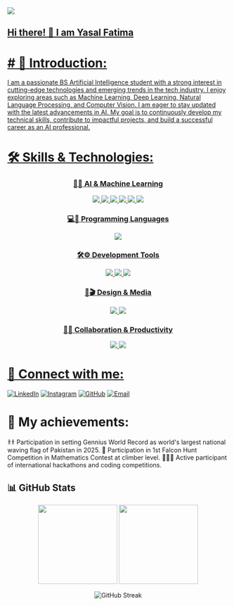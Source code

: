 <a href="https://github.com/Yasal95/Yasal95">
<img height="auto" weight="100%" src="https://github-widgetbox.vercel.app/api/profile?username=yasal95&data=followers,repositries,stars,commit&theme=rgb">
  
## Hi there! 👋 I am Yasal Fatima

<h1>
# 👤 Introduction:
  
</h1>

 I am a passionate BS Artificial Intelligence student with a strong interest in cutting-edge technologies and emerging trends in the tech industry. I enjoy exploring areas such as Machine Learning, Deep Learning, Natural Language Processing, and Computer Vision. I am eager to stay updated with the latest advancements in AI. My goal is to continuously develop my technical skills, contribute to impactful projects, and build a successful career as an AI professional.

# 🛠️ Skills & Technologies:

 <h3 align="center">🤖🧠 AI & Machine Learning</h3>

<p align="center">
  <img src="https://img.shields.io/badge/Groq-000000?style=for-the-badge&logo=groq&logoColor=white" />
  <img src="https://img.shields.io/badge/Hugging%20Face-FFD21E?style=for-the-badge&logo=huggingface&logoColor=black" />
  <img src="https://img.shields.io/badge/Claude-000000?style=for-the-badge&logo=anthropic&logoColor=white" />
  <img src="https://img.shields.io/badge/ChatGPT-74aa9c?style=for-the-badge&logo=openai&logoColor=white" />
  <img src="https://img.shields.io/badge/Gemini-8E75B2?style=for-the-badge&logo=google&logoColor=white" />
  <img src="https://img.shields.io/badge/Flowise-3B82F6?style=for-the-badge&logo=flowise&logoColor=white" />
</p>

<h3 align="center">💻🐍 Programming Languages</h3>

<p align="center">
  <img src="https://img.shields.io/badge/Python-3776AB?style=for-the-badge&logo=python&logoColor=white" />
</p>

<h3 align="center">🛠️⚙️ Development Tools</h3>

<p align="center">
  <img src="https://img.shields.io/badge/Colab-F9AB00?style=for-the-badge&logo=googlecolab&logoColor=white" />
  <img src="https://img.shields.io/badge/NotebookLM-4285F4?style=for-the-badge&logo=google&logoColor=white" />
  <img src="https://img.shields.io/badge/Chrome-4285F4?style=for-the-badge&logo=googlechrome&logoColor=white" />
</p>

<h3 align="center">🎨🎬 Design & Media</h3>

<p align="center">
  <img src="https://img.shields.io/badge/Canva-00C4CC?style=for-the-badge&logo=canva&logoColor=white" />
  <img src="https://img.shields.io/badge/CapCut-000000?style=for-the-badge&logo=capcut&logoColor=white" />
</p>

<h3 align="center">🤝💬 Collaboration & Productivity</h3>

<p align="center">
  <img src="https://img.shields.io/badge/Slack-4A154B?style=for-the-badge&logo=slack&logoColor=white" />
  <img src="https://img.shields.io/badge/Google%20Drive-4285F4?style=for-the-badge&logo=googledrive&logoColor=white" />
</p>

# 🔗 Connect with me:

[![LinkedIn](https://img.shields.io/badge/LinkedIn-%230077B5.svg?logo=linkedin&logoColor=white)](https://www.linkedin.com/in/yasal-fatima-9600a4381)
[![Instagram](https://img.shields.io/badge/Instagram-%23E4405F.svg?logo=Instagram&logoColor=white)](https://www.)
[![GitHub](https://img.shields.io/badge/GitHub-%23121011.svg?logo=github&logoColor=white)](https://github.com/Yasal95)
[![Email](https://img.shields.io/badge/Email-D14836?logo=gmail&logoColor=white)](yasalfatima95@gmail.com)

# 🏅 My achievements:
 </h>

 𐀪𐀪 Participation in setting Gennius World Record as world's largest national waving flag of Pakistan in 2025. 
 🧮 Participation in 1st Falcon Hunt Competition in Mathematics Contest at climber level.
 👩🏻‍💻 Active participant of international hackathons and coding competitions.

  ## 📊 GitHub Stats

<p align="center">
  <img height="180em" src="https://github-readme-stats.vercel.app/api?username=Yasal95&show_icons=true&theme=tokyonight&include_all_commits=true&count_private=true"/>
  <img height="180em" src="https://github-readme-stats.vercel.app/api/top-langs/?username=Yasal95&layout=compact&langs_count=7&theme=tokyonight"/>
</p>

<p align="center">
  <img src="https://github-readme-streak-stats.herokuapp.com/?user=Yasal95&theme=tokyonight" alt="GitHub Streak"/>
</p>

